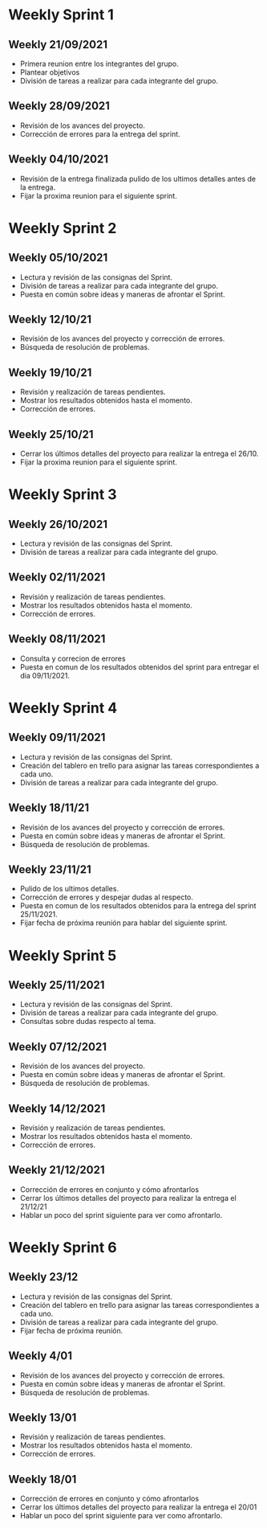 # Weekly Sprint 1

## Weekly 21/09/2021
- Primera reunion entre los integrantes del grupo. 
- Plantear objetivos
- División de tareas a realizar para cada integrante del grupo. 

## Weekly 28/09/2021
- Revisión de los avances del proyecto.
- Corrección de errores para la entrega del sprint.

## Weekly 04/10/2021
- Revisión de la entrega finalizada pulido de los ultimos detalles antes de la entrega.
- Fijar la proxima reunion para el siguiente sprint.

# Weekly Sprint 2


## Weekly 05/10/2021
- Lectura y revisión de las consignas del Sprint. 
- División de tareas a realizar para cada integrante del grupo. 
- Puesta en común sobre ideas y maneras de afrontar el Sprint.

## Weekly 12/10/21
- Revisión de los avances del proyecto y corrección de errores.
- Búsqueda de resolución de problemas.

## Weekly 19/10/21
- Revisión y realización de tareas pendientes. 
- Mostrar los resultados obtenidos hasta el momento.
- Corrección de errores.

## Weekly 25/10/21
- Cerrar los últimos detalles del proyecto para realizar la entrega el 26/10.
- Fijar la proxima reunion para el siguiente sprint.


# Weekly Sprint 3

## Weekly 26/10/2021 
- Lectura y revisión de las consignas del Sprint. 
- División de tareas a realizar para cada integrante del grupo. 

## Weekly 02/11/2021 

- Revisión y realización de tareas pendientes. 
- Mostrar los resultados obtenidos hasta el momento.
- Corrección de errores.

## Weekly 08/11/2021
- Consulta y correcion de errores
- Puesta en comun de los resultados obtenidos del sprint para entregar el dia 09/11/2021.


# Weekly Sprint 4

## Weekly 09/11/2021 
- Lectura y revisión de las consignas del Sprint. 
- Creación del tablero en trello para asignar las tareas correspondientes a cada uno.
- División de tareas a realizar para cada integrante del grupo. 

## Weekly 18/11/21
- Revisión de los avances del proyecto y corrección de errores.
- Puesta en común sobre ideas y maneras de afrontar el Sprint.
- Búsqueda de resolución de problemas.

## Weekly 23/11/21
- Pulido de los ultimos detalles.
- Corrección de errores y despejar dudas al respecto.
- Puesta en comun de los resultados obtenidos para la entrega del sprint 25/11/2021.
- Fijar fecha de próxima reunión para hablar del siguiente sprint.

# Weekly Sprint 5

## Weekly 25/11/2021
- Lectura y revisión de las consignas del Sprint. 
- División de tareas a realizar para cada integrante del grupo. 
- Consultas sobre dudas respecto al tema.

## Weekly 07/12/2021 
- Revisión de los avances del proyecto.
- Puesta en común sobre ideas y maneras de afrontar el Sprint.
- Búsqueda de resolución de problemas.

## Weekly 14/12/2021
- Revisión y realización de tareas pendientes. 
- Mostrar los resultados obtenidos hasta el momento.
- Corrección de errores.

## Weekly 21/12/2021
- Corrección de errores en conjunto y cómo afrontarlos
- Cerrar los últimos detalles del proyecto para realizar la entrega el 21/12/21
- Hablar un poco del sprint siguiente para ver como afrontarlo.

# Weekly Sprint 6

## Weekly 23/12 
- Lectura y revisión de las consignas del Sprint. 
- Creación del tablero en trello para asignar las tareas correspondientes a cada uno.
- División de tareas a realizar para cada integrante del grupo. 
- Fijar fecha de próxima reunión.

## Weekly 4/01 
- Revisión de los avances del proyecto y corrección de errores.
- Puesta en común sobre ideas y maneras de afrontar el Sprint.
- Búsqueda de resolución de problemas.

## Weekly 13/01
- Revisión y realización de tareas pendientes. 
- Mostrar los resultados obtenidos hasta el momento.
- Corrección de errores.

## Weekly 18/01 
- Corrección de errores en conjunto y cómo afrontarlos
- Cerrar los últimos detalles del proyecto para realizar la entrega el 20/01
- Hablar un poco del sprint siguiente para ver como afrontarlo.